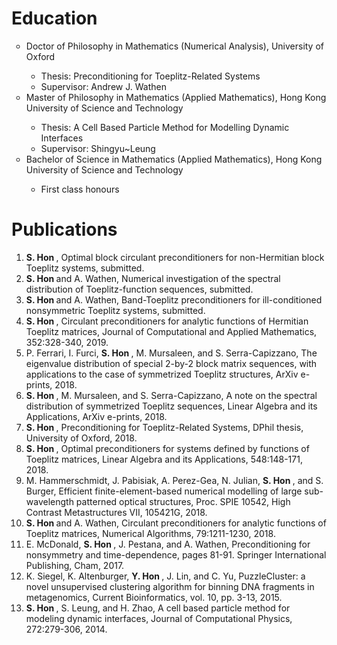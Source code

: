 <h1>Education</h1>
<ul style="list-style-type:circle;">
<li>Doctor of Philosophy in Mathematics (Numerical Analysis), University of Oxford</li>
  <ul>
    <li>Thesis: Preconditioning for Toeplitz-Related Systems</li>
    <li>Supervisor: Andrew J. Wathen</li>
  </ul>

<li>Master of Philosophy in Mathematics (Applied Mathematics), Hong Kong University of Science and Technology</li>
  <ul>
    <li>Thesis: A Cell Based Particle Method for Modelling Dynamic Interfaces</li>
    <li>Supervisor: Shingyu~Leung</li>
  </ul>

<li>Bachelor of Science in Mathematics (Applied Mathematics), Hong Kong University of Science and Technology</li>
  <ul>
    <li>First class honours</li>
  </ul>
</ul>

<h1>Publications</h1>

<ol>
<li><b>S. Hon </b>, Optimal block circulant preconditioners for non-Hermitian block Toeplitz systems, submitted.

<li><b>S. Hon </b> and A. Wathen, Numerical investigation of the spectral distribution of Toeplitz-function sequences, submitted.

<li><b>S. Hon </b> and A. Wathen, Band-Toeplitz preconditioners for ill-conditioned nonsymmetric Toeplitz systems, submitted.

<li><b>S. Hon </b>, Circulant preconditioners for analytic functions of Hermitian Toeplitz matrices, Journal of Computational and Applied Mathematics, 352:328-340, 2019.

<li>P. Ferrari, I. Furci, <b>S. Hon </b>, M. Mursaleen, and S. Serra-Capizzano, The eigenvalue distribution of special 2-by-2 block matrix sequences, with applications to the case of symmetrized Toeplitz structures, ArXiv e-prints, 2018.

<li><b>S. Hon </b>, M. Mursaleen, and S. Serra-Capizzano, A note on the spectral distribution of symmetrized Toeplitz sequences, Linear Algebra and its Applications, ArXiv e-prints, 2018.
  
<li><b>S. Hon </b>, Preconditioning for Toeplitz-Related Systems, DPhil thesis, University of Oxford, 2018.

<li><b>S. Hon </b>, Optimal preconditioners for systems defined by functions of Toeplitz matrices, Linear Algebra and its Applications, 548:148-171, 2018.

<li>M. Hammerschmidt, J. Pabisiak, A. Perez-Gea, N. Julian, <b>S. Hon </b>, and S. Burger, Efficient finite-element-based numerical modelling of large sub-wavelength patterned optical structures, Proc. SPIE 10542, High Contrast Metastructures VII, 105421G, 2018.

<li><b>S. Hon </b> and A. Wathen, Circulant preconditioners for analytic functions of Toeplitz matrices, Numerical Algorithms, 79:1211-1230, 2018.

<li>E. McDonald, <b>S. Hon </b>, J. Pestana, and A. Wathen, Preconditioning for nonsymmetry and time-dependence, pages 81-91. Springer International Publishing, Cham, 2017.

<li>K. Siegel, K. Altenburger, <b>Y. Hon </b>, J. Lin, and C. Yu, PuzzleCluster: a novel unsupervised clustering algorithm for binning DNA fragments in metagenomics, Current Bioinformatics, vol. 10, pp. 3-13, 2015.

<li><b>S. Hon </b>, S. Leung, and H. Zhao, A cell based particle method for modeling dynamic interfaces, Journal of Computational Physics, 272:279-306, 2014.
</ol>  


